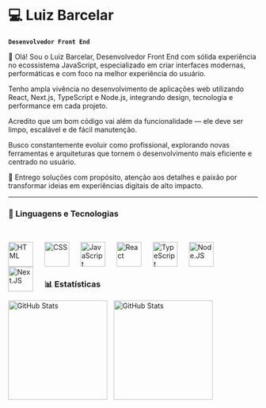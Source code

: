 # 💻 Luiz Barcelar

**`Desenvolvedor Front End`**

👋 Olá! Sou o Luiz Barcelar, Desenvolvedor Front End com sólida experiência no ecossistema JavaScript, especializado em criar interfaces modernas, performáticas e com foco na melhor experiência do usuário.

Tenho ampla vivência no desenvolvimento de aplicações web utilizando React, Next.js, TypeScript e Node.js, integrando design, tecnologia e performance em cada projeto.

Acredito que um bom código vai além da funcionalidade — ele deve ser limpo, escalável e de fácil manutenção.

Busco constantemente evoluir como profissional, explorando novas ferramentas e arquiteturas que tornem o desenvolvimento mais eficiente e centrado no usuário.

🚀 Entrego soluções com propósito, atenção aos detalhes e paixão por transformar ideias em experiências digitais de alto impacto.


---

### 🤖 Linguagens e Tecnologias

<br/>

<img 
    align="left" 
    alt="HTML"
    title="HTML" 
    width="50px" 
    style="padding-right: 20px;" 
    src="https://cdn.jsdelivr.net/gh/devicons/devicon@latest/icons/html5/html5-original.svg" 
/>
<img 
    align="left" 
    alt="CSS" 
    title="CSS"
    width="50px" 
    style="padding-right: 20px;" 
    src="https://cdn.jsdelivr.net/gh/devicons/devicon@latest/icons/css3/css3-original.svg" 
/>
<img 
    align="left" 
    alt="JavaScript" 
    title="JavaScript"
    width="50px" 
    style="padding-right: 20px;" 
    src="https://cdn.jsdelivr.net/gh/devicons/devicon@latest/icons/javascript/javascript-original.svg" 
/>
<img 
    align="left" 
    alt="React"
    title="React" 
    width="50px" 
    style="padding-right: 20px;" 
    src="https://cdn.jsdelivr.net/gh/devicons/devicon@latest/icons/react/react-original-wordmark.svg"
/>
<img 
    align="left" 
    alt="TypeScript"
    title="TypeScript" 
    width="50px" 
    style="padding-right: 20px;" 
    src="https://cdn.jsdelivr.net/gh/devicons/devicon@latest/icons/typescript/typescript-original.svg" 
/>
<img 
    align="left" 
    alt="Node.JS"
    title="Node.JS" 
    width="50px" 
    style="padding-right: 20px;" 
    src="https://cdn.jsdelivr.net/gh/devicons/devicon@latest/icons/nodejs/nodejs-original-wordmark.svg" 
/>
<img 
    align="left" 
    alt="Next.JS"
    title="Next.JS" 
    width="50px" 
    style="padding-right: 20px;" 
    src="https://cdn.jsdelivr.net/gh/devicons/devicon@latest/icons/nextjs/nextjs-original.svg" 
/>

<br/>
<br/>
<br/>

### 📊 Estatísticas

<p>
  <img 
    align="left" 
    alt="GitHub Stats" 
    height="200" 
    style="padding-right: 10px;" 
    src="https://github-readme-stats.vercel.app/api?username=LuizBarcelar&show_icons=true&theme=tokyonight&include_all_commits=true&locale=pt-br" 
  />

<img 
      align="left" 
      alt="GitHub Stats" 
      height="200"
      src="https://github-readme-stats.vercel.app/api/top-langs/?username=LuizBarcelar&theme=tokyonight&layout=compact&custom_title=Tecnologias&langs_count=3" 
  />
</p>
